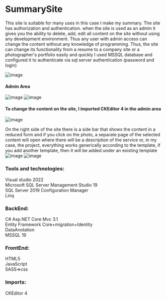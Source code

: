 # SummarySite

This site is suitable for many uses in this case I make my summary. 
The site has authorization and authentication. when the site is used as an admin it gives you 
the ability to delete, add, edit all content on the site without using any development environment. 
Thus any user with admin access can change the content without any knowledge of programming.
Thus, the site can change its functionality from a resume to a company site or a photographer's portfolio easily and quickly
I used MSSQL database and configured it to authenticate via sql server authentication (password and login)

![image](https://user-images.githubusercontent.com/75273945/153415306-bb9bdb9c-399f-4f7b-bded-d5975150abda.png)

<h4>Admin Area </h4>

![image](https://user-images.githubusercontent.com/75273945/153415633-1b2fe97c-e788-40f0-976f-c6049a1325c6.png)
![image](https://user-images.githubusercontent.com/75273945/153415525-fc57e822-ed46-4b23-a0ba-8849e4636a23.png)

<h4>To change the content on the site, I imported CKEditor 4 in the admin area</h4>

![image](https://user-images.githubusercontent.com/75273945/153415909-2023af84-1e7f-4cd3-9dd8-52fadf666e54.png)

On the right side of the site there is a side bar that shows the content in a reduced form and if you click on the photo,
a separate page of the selected content will open where there will be a description of the service or, in my case, the project,
everything works generically according to the template, if you add another template, then it will be added under an existing template
![image](https://user-images.githubusercontent.com/75273945/153416234-7687d3b2-2ac9-4878-8b3f-ca8ae76b8a96.png)
![image](https://user-images.githubusercontent.com/75273945/153416364-cb010eba-272c-4159-9368-e06089337b24.png)


<h3>Tools and technologies:</h3>
Visual studio 2022<br>
Microsoft SQL Server Management Studio 19<br>
SQL Server 2019 Configuration Manager<br>
Linq

<h3>BackEnd:</h3>
C# Asp.NET Core Mvc 3.1<br>
Entity Framework Core+migration+Identity<br>
DataAnotation<br>
MSSQL 19<br>


<h3>FrontEnd:</h3>
HTML5<br>
JavaScript<br>
SASS=>css<br>

<h3>Imports:</h3>
CKEditor 4<br>
